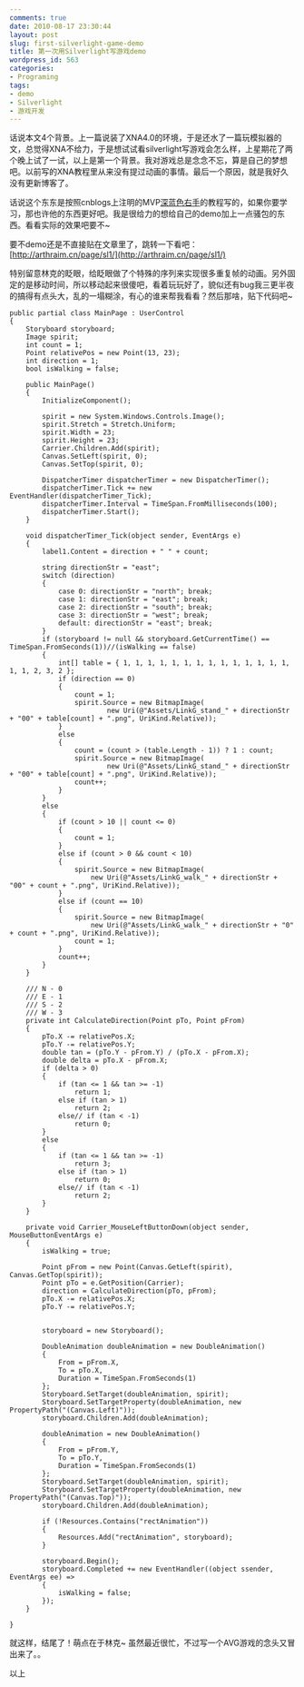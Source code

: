 ```yaml
---
comments: true
date: 2010-08-17 23:30:44
layout: post
slug: first-silverlight-game-demo
title: 第一次用Silverlight写游戏demo
wordpress_id: 563
categories:
- Programing
tags:
- demo
- Silverlight
- 游戏开发
---
```


话说本文4个背景。上一篇说装了XNA4.0的环境，于是还水了一篇玩模拟器的文，总觉得XNA不给力，于是想试试看silverlight写游戏会怎么样，上星期花了两个晚上试了一试，以上是第一个背景。我对游戏总是念念不忘，算是自己的梦想吧。以前写的XNA教程里从来没有提过动画的事情。最后一个原因，就是我好久没有更新博客了。




话说这个东东是按照cnblogs上注明的MVP[深蓝色右手](http://www.cnblogs.com/alamiye010/)的教程写的，如果你要学习，那也许他的东西更好吧。我是很给力的想给自己的demo加上一点骚包的东西。看看实际的效果吧要不~




要不demo还是不直接贴在文章里了，跳转一下看吧：[http://arthraim.cn/page/sl1/](http://arthraim.cn/page/sl1/)




特别留意林克的眨眼，给眨眼做了个特殊的序列来实现很多重复帧的动画。另外固定的是移动时间，所以移动起来很傻吧，看着玩玩好了，貌似还有bug我三更半夜的搞得有点头大，乱的一塌糊涂，有心的谁来帮我看看？然后那啥，贴下代码吧~



    
    public partial class MainPage : UserControl
    {
        Storyboard storyboard;
        Image spirit;
        int count = 1;
        Point relativePos = new Point(13, 23);
        int direction = 1;
        bool isWalking = false;
    
        public MainPage()
        {
            InitializeComponent();
    
            spirit = new System.Windows.Controls.Image();
            spirit.Stretch = Stretch.Uniform;
            spirit.Width = 23;
            spirit.Height = 23;
            Carrier.Children.Add(spirit);
            Canvas.SetLeft(spirit, 0);
            Canvas.SetTop(spirit, 0);
    
            DispatcherTimer dispatcherTimer = new DispatcherTimer();
            dispatcherTimer.Tick += new EventHandler(dispatcherTimer_Tick);
            dispatcherTimer.Interval = TimeSpan.FromMilliseconds(100);
            dispatcherTimer.Start();
        }
    
        void dispatcherTimer_Tick(object sender, EventArgs e)
        {
            label1.Content = direction + " " + count;
    
            string directionStr = "east";
            switch (direction)
            {
                case 0: directionStr = "north"; break;
                case 1: directionStr = "east"; break;
                case 2: directionStr = "south"; break;
                case 3: directionStr = "west"; break;
                default: directionStr = "east"; break;
            }
            if (storyboard != null && storyboard.GetCurrentTime() == TimeSpan.FromSeconds(1))//(isWalking == false)
            {
                int[] table = { 1, 1, 1, 1, 1, 1, 1, 1, 1, 1, 1, 1, 1, 1, 1, 1, 2, 3, 2 };
                if (direction == 0)
                {
                    count = 1;
                    spirit.Source = new BitmapImage(
                            new Uri(@"Assets/LinkG_stand_" + directionStr + "00" + table[count] + ".png", UriKind.Relative));
                }
                else
                {
                    count = (count > (table.Length - 1)) ? 1 : count;
                    spirit.Source = new BitmapImage(
                            new Uri(@"Assets/LinkG_stand_" + directionStr + "00" + table[count] + ".png", UriKind.Relative));
                    count++;
                }
            }
            else
            {
                if (count > 10 || count <= 0)
                {
                    count = 1;
                }
                else if (count > 0 && count < 10)
                {
                    spirit.Source = new BitmapImage(
                        new Uri(@"Assets/LinkG_walk_" + directionStr + "00" + count + ".png", UriKind.Relative));
                }
                else if (count == 10)
                {
                    spirit.Source = new BitmapImage(
                        new Uri(@"Assets/LinkG_walk_" + directionStr + "0" + count + ".png", UriKind.Relative));
                    count = 1;
                }
                count++;
            }
        }
    
        /// N - 0
        /// E - 1
        /// S - 2
        /// W - 3
        private int CalculateDirection(Point pTo, Point pFrom)
        {
            pTo.X -= relativePos.X;
            pTo.Y -= relativePos.Y;
            double tan = (pTo.Y - pFrom.Y) / (pTo.X - pFrom.X);
            double delta = pTo.X - pFrom.X;
            if (delta > 0)
            {
                if (tan <= 1 && tan >= -1)
                    return 1;
                else if (tan > 1)
                    return 2;
                else// if (tan < -1)
                    return 0;
            }
            else
            {
                if (tan <= 1 && tan >= -1)
                    return 3;
                else if (tan > 1)
                    return 0;
                else// if (tan < -1)
                    return 2;
            }
        }
    
        private void Carrier_MouseLeftButtonDown(object sender, MouseButtonEventArgs e)
        {
            isWalking = true;
    
            Point pFrom = new Point(Canvas.GetLeft(spirit), Canvas.GetTop(spirit));
            Point pTo = e.GetPosition(Carrier);
            direction = CalculateDirection(pTo, pFrom);
            pTo.X -= relativePos.X;
            pTo.Y -= relativePos.Y;
    
    
            storyboard = new Storyboard();
    
            DoubleAnimation doubleAnimation = new DoubleAnimation()
            {
                From = pFrom.X,
                To = pTo.X,
                Duration = TimeSpan.FromSeconds(1)
            };
            Storyboard.SetTarget(doubleAnimation, spirit);
            Storyboard.SetTargetProperty(doubleAnimation, new PropertyPath("(Canvas.Left)"));
            storyboard.Children.Add(doubleAnimation);
    
            doubleAnimation = new DoubleAnimation()
            {
                From = pFrom.Y,
                To = pTo.Y,
                Duration = TimeSpan.FromSeconds(1)
            };
            Storyboard.SetTarget(doubleAnimation, spirit);
            Storyboard.SetTargetProperty(doubleAnimation, new PropertyPath("(Canvas.Top)"));
            storyboard.Children.Add(doubleAnimation);
    
            if (!Resources.Contains("rectAnimation"))
            {
                Resources.Add("rectAnimation", storyboard);
            }
    
            storyboard.Begin();
            storyboard.Completed += new EventHandler((object ssender, EventArgs ee) =>
            {
                isWalking = false;
            });
        }
    
    }




就这样，结尾了！萌点在于林克~  虽然最近很忙，不过写一个AVG游戏的念头又冒出来了。。




以上
